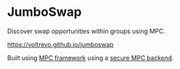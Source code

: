 # JumboSwap

Discover swap opportunities within groups using MPC.

https://voltrevo.github.io/jumboswap

Built using [MPC framework](https://github.com/voltrevo/mpc-framework) using a
[secure MPC backend](https://github.com/voltrevo/emp-wasm-backend).
